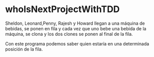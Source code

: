 # whoIsNextProjectWithTDD

Sheldon, Leonard,Penny, Rajesh y Howard llegan a una máquina de bebidas, se ponen en fila y cada vez que uno bebe una bebida de la máquina, se clona y los dos clones se ponen al final de la fila.

Con este programa podemos saber quien estaría en una determinada posición de la fila.
